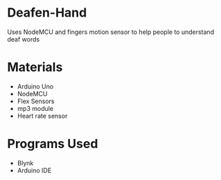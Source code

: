 # Deafen-Hand
Uses NodeMCU and fingers motion sensor to help people to understand deaf words

# Materials 
  * Arduino Uno
  * NodeMCU
  * Flex Sensors
  * mp3 module
  * Heart rate sensor
# Programs Used
  * Blynk
  * Arduino IDE
  

